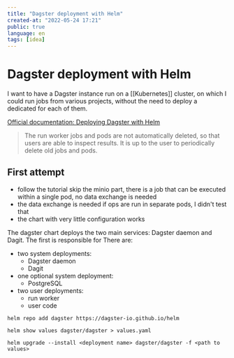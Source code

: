 ```yaml
---
title: "Dagster deployment with Helm"
created-at: "2022-05-24 17:21"
public: true
language: en
tags: [idea]
---
```


# Dagster deployment with Helm

I want to have a Dagster instance run on a [[Kubernetes]] cluster, on which I could run jobs from various projects, without the need to deploy a dedicated for each of them.

[Official documentation: Deploying Dagster with Helm](https://docs.dagster.io/deployment/guides/kubernetes/deploying-with-helm)


>The run worker jobs and pods are not automatically deleted, so that users are able to inspect results. It is up to the user to periodically delete old jobs and pods.


## First attempt

- follow the tutorial skip the minio part, there is a job that can be executed within a single pod, no data exchange is needed
- the data exchange is needed if ops are run in separate pods, I didn't test that
- the chart with very little configuration works 

The dagster chart deploys the two main services: Dagster daemon and Dagit. The first is responsible for 
There are:
- two system deployments:
	- Dagster daemon
	- Dagit
- one optional system deployment:
	- PostgreSQL
- two user deployments:
	- run worker
	- user code

```shell
helm repo add dagster https://dagster-io.github.io/helm

helm show values dagster/dagster > values.yaml

helm upgrade --install <deployment name> dagster/dagster -f <path to values>
```

